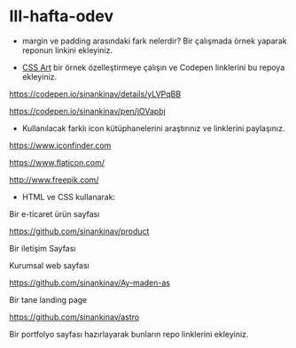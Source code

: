 # III-hafta-odev

- margin ve padding arasındaki fark nelerdir? Bir çalışmada örnek yaparak reponun linkini ekleyiniz.

- [CSS Art](https://css-art.com/) bir örnek özelleştirmeye çalışın ve Codepen linklerini bu repoya ekleyiniz. 

https://codepen.io/sinankinav/details/yLVPqBB

https://codepen.io/sinankinav/pen/jOVapbj

- Kullanılacak farklı icon kütüphanelerini araştırınız ve linklerini paylaşınız.

https://www.iconfinder.com	

https://www.flaticon.com/	

http://www.freepik.com/	

- HTML ve CSS kullanarak:

Bir e-ticaret ürün sayfası 

https://github.com/sinankinav/product

Bir iletişim Sayfası

Kurumsal web sayfası

https://github.com/sinankinav/Ay-maden-as

Bir tane landing page

https://github.com/sinankinav/astro

Bir portfolyo sayfası hazırlayarak bunların repo linklerini ekleyiniz.
